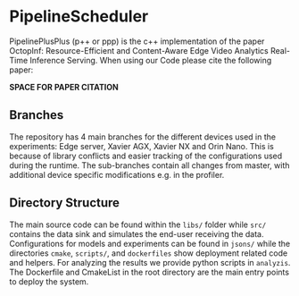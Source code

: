 # PipelineScheduler

PipelinePlusPlus (p++ or ppp) is the c++ implementation of the paper OctopInf: Resource-Efficient and Content-Aware Edge Video Analytics Real-Time Inference Serving.
When using our Code please cite the following paper:

**SPACE FOR PAPER CITATION**

## Branches

The repository has 4 main branches for the different devices used in the experiments: Edge server, Xavier AGX, Xavier NX and Orin Nano.
This is because of library conflicts and easier tracking of the configurations used during the runtime.
The sub-branches contain all changes from master, with additional device specific modifications e.g. in the profiler.

## Directory Structure

The main source code can be found within the `libs/` folder while `src/` contains the data sink and simulates the end-user receiving the data.
Configurations for models and experiments can be found in `jsons/` while the directories `cmake`, `scripts/`, and `dockerfiles` show deployment related code and helpers.
For analyzing the results we provide python scripts in `analyzis`.
The Dockerfile and CmakeList in the root directory are the main entry points to deploy the system.
